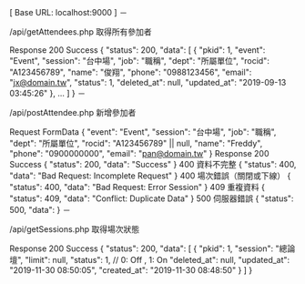 [ Base URL: localhost:9000 ]
－

/api/getAttendees.php
取得所有參加者

Response
200 Success
{
    "status": 200,
    "data": [
        {
            "pkid": 1,
            "event": "Event",
            "session": "台中場",
            "job": "職稱",
            "dept": "所屬單位",
            "rocid": "A123456789",
            "name": "俊翔",
            "phone": "0988123456",
            "email": "jx@domain.tw",
            "status": 1,
            "deleted_at": null,
            "updated_at": "2019-09-13 03:45:26"
        },
        ...
    ]
}
－

/api/postAttendee.php
新增參加者

Request
FormData
{
    "event": "Event",
    "session": "台中場",
    "job": "職稱",
    "dept": "所屬單位",
    "rocid": "A123456789" || null,
    "name": "Freddy",
    "phone": "0900000000",
    "email": "pan@domain.tw"
}
Response
200 Success
{
    "status": 200,
    "data": "Success"
}
400 資料不完整
{
    "status": 400,
    "data": "Bad Request: Incomplete Request"
}
400 場次錯誤（關閉或下線）
{
    "status": 400,
    "data": "Bad Request: Error Session"
}
409 重複資料
{
    "status": 409,
    "data": "Conflict: Duplicate Data"
}
500 伺服器錯誤
{
    "status": 500,
    "data": <PDOException>
}
－

/api/getSessions.php
取得場次狀態

Response
200 Success
{
    "status": 200,
    "data": [
        {
            "pkid": 1,
            "session": "總論壇",
            "limit": null,
            "status": 1, // 0: Off , 1: On
            "deleted_at": null,
            "updated_at": "2019-11-30 08:50:05",
            "created_at": "2019-11-30 08:48:50"
        }
    ]
}
